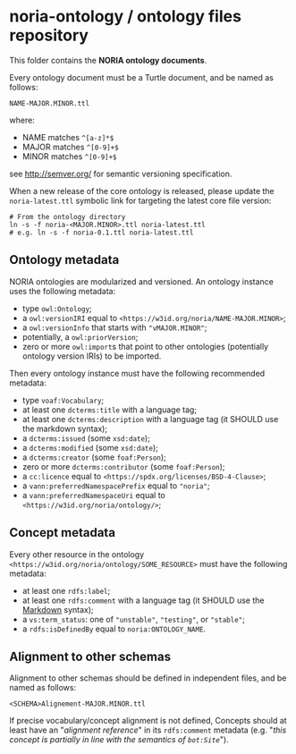 # noria-ontology / ontology files repository

This folder contains the **NORIA ontology documents**.

Every ontology document must be a Turtle document, and be named as follows:

```
NAME-MAJOR.MINOR.ttl
```
where:

- NAME matches `^[a-z]*$`
- MAJOR matches `^[0-9]+$`
- MINOR matches `^[0-9]+$`

see http://semver.org/ for semantic versioning specification.

When a new release of the core ontology is released, please update the `noria-latest.ttl` symbolic link for targeting the latest core file version:
```shell
# From the ontology directory
ln -s -f noria-<MAJOR.MINOR>.ttl noria-latest.ttl
# e.g. ln -s -f noria-0.1.ttl noria-latest.ttl
```
## Ontology metadata

NORIA ontologies are modularized and versioned.
An ontology instance uses the following metadata:

- type `owl:Ontology`;
- a `owl:versionIRI` equal to `<https://w3id.org/noria/NAME-MAJOR.MINOR>`;
- a `owl:versionInfo` that starts with `"vMAJOR.MINOR"`;
- potentially, a `owl:priorVersion`;
- zero or more `owl:import`s that point to other ontologies (potentially ontology version IRIs) to be imported.


Then every ontology instance must have the following recommended metadata:

- type `voaf:Vocabulary`;
- at least one `dcterms:title` with a language tag;
- at least one `dcterms:description` with a language tag (it SHOULD use the markdown syntax);
- a `dcterms:issued` (some `xsd:date`);
- a `dcterms:modified` (some `xsd:date`);
- a `dcterms:creator` (some `foaf:Person`);
- zero or more `dcterms:contributor` (some `foaf:Person`);
- a `cc:licence` equal to `<https://spdx.org/licenses/BSD-4-Clause>`;
- a `vann:preferredNamespacePrefix` equal to `"noria"`;
- a `vann:preferredNamespaceUri` equal to `<https://w3id.org/noria/ontology/>`;

## Concept metadata

Every other resource in the ontology `<https://w3id.org/noria/ontology/SOME_RESOURCE>` must have the following metadata:

- at least one `rdfs:label`;
- at least one `rdfs:comment` with a language tag (it SHOULD use the [Markdown](https://www.markdownguide.org/) syntax);
- a `vs:term_status`: one of `"unstable"`, `"testing"`, or `"stable"`;
- a `rdfs:isDefinedBy` equal to `noria:ONTOLOGY_NAME`.

## Alignment to other schemas

Alignment to other schemas should be defined in independent files, and be named as follows:

```
<SCHEMA>Alignement-MAJOR.MINOR.ttl
```

If precise vocabulary/concept alignment is not defined, Concepts should at least have an "*alignment reference*" in its `rdfs:comment` metadata (e.g. "*this concept is partially in line with the semantics of `bot:Site`*"). 